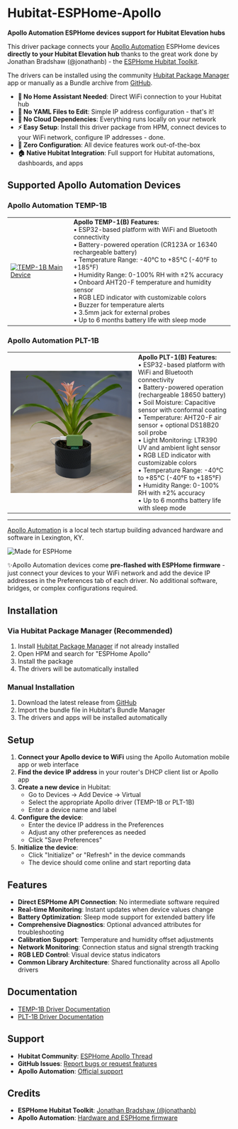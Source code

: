 # Hubitat-ESPHome-Apollo

**Apollo Automation ESPHome devices support for Hubitat Elevation hubs**

This driver package connects your [Apollo Automation](https://geni.us/apolloautomation) ESPHome devices **directly to your Hubitat Elevation hub** thanks to the great work done by Jonathan Bradshaw (@jonathanb) - the [ESPHome Hubitat Toolkit](https://github.com/bradsjm/hubitat-public/tree/main/ESPHome).

The drivers can be installed using the community [Hubitat Package Manager](https://community.hubitat.com/t/release-hubitat-package-manager-hpm-hubitatcommunity/94471/1) app or manually as a Bundle archive from [GitHub](https://github.com/kkossev/Hubitat-ESPHome-Apollo).

- **🚫 No Home Assistant Needed**: Direct WiFi connection to your Hubitat hub
- **🚫 No YAML Files to Edit**: Simple IP address configuration - that's it!
- **🚫 No Cloud Dependencies**: Everything runs locally on your network
- **⚡ Easy Setup**: Install this driver package from HPM, connect devices to your WiFi network, configure IP addresses - done.
- **🔧 Zero Configuration**: All device features work out-of-the-box
- **🏠 Native Hubitat Integration**: Full support for Hubitat automations, dashboards, and apps

## Supported Apollo Automation Devices

### Apollo Automation TEMP-1B

|               |                 |
|---------------|-----------------|
| [![TEMP-1B Main Device](https://apolloautomation.com/cdn/shop/files/TEMP-1B_Fridge.png?v=1742996496&width=960)](https://geni.us/apollo_temp1) | **Apollo TEMP-1(B) Features:**<br/>• ESP32-based platform with WiFi and Bluetooth connectivity<br/>• Battery-powered operation (CR123A or 16340 rechargeable battery)<br/>• Temperature Range: -40°C to +85°C (-40°F to +185°F)<br/>• Humidity Range: 0-100% RH with ±2% accuracy<br/>• Onboard AHT20-F temperature and humidity sensor<br/>• RGB LED indicator with customizable colors<br/>• Buzzer for temperature alerts<br/>• 3.5mm jack for external probes<br/>• Up to 6 months battery life with sleep mode |

### Apollo Automation PLT-1B

|               |                 |
|---------------|-----------------|
| [![PLT-1B Main Device](https://github.com/kkossev/Hubitat-ESPHome-Apollo/blob/main/Images/apollo-plt1-hero.png?raw=true)](https://geni.us/plt1-plant-sensor) | **Apollo PLT-1(B) Features:**<br/>• ESP32-based platform with WiFi and Bluetooth connectivity<br/>• Battery-powered operation (rechargeable 18650 battery)<br/>• Soil Moisture: Capacitive sensor with conformal coating<br/>• Temperature: AHT20-F air sensor + optional DS18B20 soil probe<br/>• Light Monitoring: LTR390 UV and ambient light sensor<br/>• RGB LED indicator with customizable colors<br/>• Temperature Range: -40°C to +85°C (-40°F to +185°F)<br/>• Humidity Range: 0-100% RH with ±2% accuracy<br/>• Up to 6 months battery life with sleep mode |

-----

[Apollo Automation](https://apolloautomation.com/) is a local tech startup building advanced hardware and software in Lexington, KY. 

![Made for ESPHome](https://esphome.io/_images/made-for-esphome-black-on-white.svg)

✨Apollo Automation devices come **pre-flashed with ESPHome firmware** - just connect your devices to your WiFi network and add the device IP addresses in the Preferences tab of each driver. No additional software, bridges, or complex configurations required.

## Installation

### Via Hubitat Package Manager (Recommended)

1. Install [Hubitat Package Manager](https://community.hubitat.com/t/release-hubitat-package-manager-hpm-hubitatcommunity/94471/1) if not already installed
2. Open HPM and search for "ESPHome Apollo"
3. Install the package
4. The drivers will be automatically installed

### Manual Installation

1. Download the latest release from [GitHub](https://github.com/kkossev/Hubitat-ESPHome-Apollo/releases)
2. Import the bundle file in Hubitat's Bundle Manager
3. The drivers and apps will be installed automatically

## Setup

1. **Connect your Apollo device to WiFi** using the Apollo Automation mobile app or web interface
2. **Find the device IP address** in your router's DHCP client list or Apollo app
3. **Create a new device** in Hubitat:
   - Go to Devices → Add Device → Virtual
   - Select the appropriate Apollo driver (TEMP-1B or PLT-1B)
   - Enter a device name and label
4. **Configure the device**:
   - Enter the device IP address in the Preferences
   - Adjust any other preferences as needed
   - Click "Save Preferences"
5. **Initialize the device**:
   - Click "Initialize" or "Refresh" in the device commands
   - The device should come online and start reporting data

## Features

- **Direct ESPHome API Connection**: No intermediate software required
- **Real-time Monitoring**: Instant updates when device values change
- **Battery Optimization**: Sleep mode support for extended battery life
- **Comprehensive Diagnostics**: Optional advanced attributes for troubleshooting
- **Calibration Support**: Temperature and humidity offset adjustments
- **Network Monitoring**: Connection status and signal strength tracking
- **RGB LED Control**: Visual device status indicators
- **Common Library Architecture**: Shared functionality across all Apollo drivers

## Documentation

- [TEMP-1B Driver Documentation](Apollo%20TEMP-1B.md)
- [PLT-1B Driver Documentation](Apollo%20PLT-1B.md)

## Support

- **Hubitat Community**: [ESPHome Apollo Thread](https://community.hubitat.com/)
- **GitHub Issues**: [Report bugs or request features](https://github.com/kkossev/Hubitat-ESPHome-Apollo/issues)
- **Apollo Automation**: [Official support](https://apolloautomation.com/pages/contact)

## Credits

- **ESPHome Hubitat Toolkit**: [Jonathan Bradshaw (@jonathanb)](https://github.com/bradsjm/hubitat-public/tree/main/ESPHome)
- **Apollo Automation**: [Hardware and ESPHome firmware](https://apolloautomation.com/)
